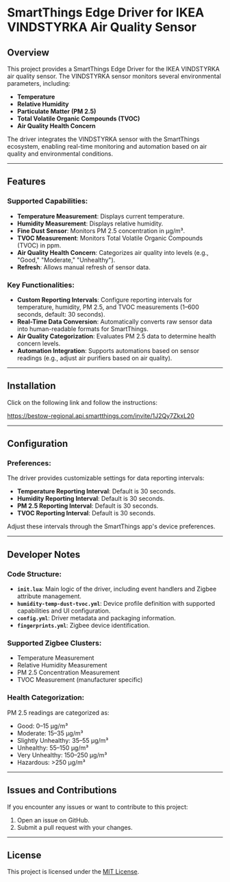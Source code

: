 # SmartThings Edge Driver for IKEA VINDSTYRKA Air Quality Sensor

## Overview

This project provides a SmartThings Edge Driver for the IKEA VINDSTYRKA air quality sensor. The VINDSTYRKA sensor monitors several environmental parameters, including:

- **Temperature**
- **Relative Humidity**
- **Particulate Matter (PM 2.5)**
- **Total Volatile Organic Compounds (TVOC)**
- **Air Quality Health Concern**

The driver integrates the VINDSTYRKA sensor with the SmartThings ecosystem, enabling real-time monitoring and automation based on air quality and environmental conditions.

---

## Features

### Supported Capabilities:
- **Temperature Measurement**: Displays current temperature.
- **Humidity Measurement**: Displays relative humidity.
- **Fine Dust Sensor**: Monitors PM 2.5 concentration in µg/m³.
- **TVOC Measurement**: Monitors Total Volatile Organic Compounds (TVOC) in ppm.
- **Air Quality Health Concern**: Categorizes air quality into levels (e.g., "Good," "Moderate," "Unhealthy").
- **Refresh**: Allows manual refresh of sensor data.

### Key Functionalities:
- **Custom Reporting Intervals**: Configure reporting intervals for temperature, humidity, PM 2.5, and TVOC measurements (1–600 seconds, default: 30 seconds).
- **Real-Time Data Conversion**: Automatically converts raw sensor data into human-readable formats for SmartThings.
- **Air Quality Categorization**: Evaluates PM 2.5 data to determine health concern levels.
- **Automation Integration**: Supports automations based on sensor readings (e.g., adjust air purifiers based on air quality).

---

## Installation

Click on the following link and follow the instructions:

https://bestow-regional.api.smartthings.com/invite/1J2Qy7ZkxL20

---

## Configuration

### Preferences:
The driver provides customizable settings for data reporting intervals:
- **Temperature Reporting Interval**: Default is 30 seconds.
- **Humidity Reporting Interval**: Default is 30 seconds.
- **PM 2.5 Reporting Interval**: Default is 30 seconds.
- **TVOC Reporting Interval**: Default is 30 seconds.

Adjust these intervals through the SmartThings app's device preferences.

---

## Developer Notes

### Code Structure:
- **`init.lua`**: Main logic of the driver, including event handlers and Zigbee attribute management.
- **`humidity-temp-dust-tvoc.yml`**: Device profile definition with supported capabilities and UI configuration.
- **`config.yml`**: Driver metadata and packaging information.
- **`fingerprints.yml`**: Zigbee device identification.

### Supported Zigbee Clusters:
- Temperature Measurement
- Relative Humidity Measurement
- PM 2.5 Concentration Measurement
- TVOC Measurement (manufacturer specific)

### Health Categorization:
PM 2.5 readings are categorized as:
- Good: 0–15 µg/m³
- Moderate: 15–35 µg/m³
- Slightly Unhealthy: 35–55 µg/m³
- Unhealthy: 55–150 µg/m³
- Very Unhealthy: 150–250 µg/m³
- Hazardous: >250 µg/m³

---

## Issues and Contributions

If you encounter any issues or want to contribute to this project:
1. Open an issue on GitHub.
2. Submit a pull request with your changes.

---

## License

This project is licensed under the [MIT License](LICENSE).
